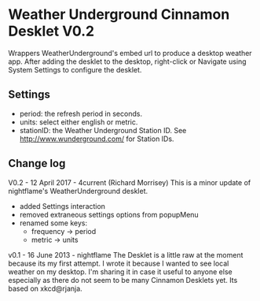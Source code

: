 # Weather Underground Cinnamon Desklet V0.2
Wrappers WeatherUnderground's embed url to produce a desktop weather app.
After adding the desklet to the desktop, right-click or Navigate using System Settings to configure the desklet.

## Settings
* period: the refresh period in seconds.
* units: select either english or metric.
* stationID: the Weather Underground Station ID. See http://www.wunderground.com/ for Station IDs.

## Change log
V0.2 - 12 April 2017 - 4current (Richard Morrisey)
This is a minor update of nightflame's WeatherUnderground desklet.
* added Settings interaction
* removed extraneous settings options from popupMenu
* renamed some keys:
    * frequency -> period
    * metric -> units

v0.1 - 16 June 2013 - nightflame
The Desklet is a little raw at the moment because its my first attempt. I wrote it because I wanted to see local weather on my desktop. I'm sharing it in case it useful to anyone else especially as there do not seem to be many Cinnamon Desklets yet. Its based on xkcd@rjanja.
